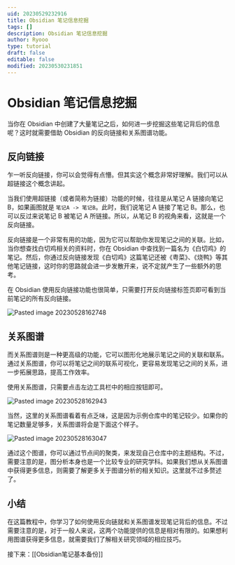 ```yaml
---
uid: 20230529232916
title: Obsidian 笔记信息挖掘
tags: []
description: Obsidian 笔记信息挖掘
author: Ryooo
type: tutorial
draft: false
editable: false
modified: 20230530231851
---
```


# Obsidian 笔记信息挖掘

当你在 Obsidian 中创建了大量笔记之后，如何进一步挖掘这些笔记背后的信息呢？这时就需要借助 Obsidian 的反向链接和关系图谱功能。

## 反向链接

乍一听反向链接，你可以会觉得有点懵。但其实这个概念非常好理解。我们可以从超链接这个概念讲起。

当我们使用超链接（或者简称为链接）功能的时候，往往是从笔记 A 链接向笔记 B，如果画图就是 `笔记A -> 笔记B`。此时，我们说笔记 A 链接了笔记 B。那么，也可以反过来说笔记 B 被笔记 A 所链接。所以，从笔记 B 的视角来看，这就是一个反向链接。

反向链接是一个非常有用的功能，因为它可以帮助你发现笔记之间的关联。比如，当你想查找白切鸡相关的资料时，你在 Obsidian 中查找到一篇名为《白切鸡》的笔记。然后，你通过反向链接发现《白切鸡》这篇笔记还被《粤菜》、《烧鸭》等其他笔记链接，这时你的思路就会进一步发散开来，说不定就产生了一些额外的思考。

在 Obsidian 使用反向链接功能也很简单，只需要打开反向链接标签页即可看到当前笔记的所有反向链接。

![Pasted image 20230528162748](https://cdn.pkmer.cn/images/Pasted%20image%2020230528162748.png!pkmer)

## 关系图谱

而关系图谱则是一种更高级的功能，它可以图形化地展示笔记之间的关联和联系。通过关系图谱，你可以将笔记之间的联系可视化，更容易发现笔记之间的关系，进一步拓展思路，提高工作效率。

使用关系图谱，只需要点击左边工具栏中的相应按钮即可。

![Pasted image 20230528162943](https://cdn.pkmer.cn/images/Pasted%20image%2020230528162943.png!pkmer)

当然，这里的关系图谱看着有点乏味，这是因为示例仓库中的笔记较少。如果你的笔记数量足够多，关系图谱将会是下面这个样子。

![Pasted image 20230528163047](https://cdn.pkmer.cn/images/Pasted%20image%2020230528163047.png!pkmer)

通过这个图谱，你可以通过节点间的聚类，来发现自己仓库中的主题结构。不过，需要注意的是，图分析本身也是一个比较专业的研究学科。如果我们想从关系图谱中获得更多信息，则需要了解更多关于图谱分析的相关知识。这里就不过多赘述了。

## 小结

在这篇教程中，你学习了如何使用反向链就和关系图谱发现笔记背后的信息。不过需要注意的是，对于一般人来说，这两个功能提供的信息是相对有限的。如果想利用图谱获得更多信息，就需要我们了解相关研究领域的相应技巧。

接下来：[[Obsidian笔记基本备份]]